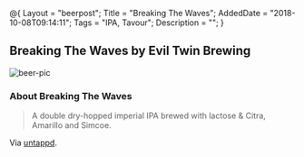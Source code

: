 @{
    Layout = "beerpost";
    Title = "Breaking The Waves";
    AddedDate = "2018-10-08T09:14:11";
    Tags = "IPA, Tavour";
    Description = "";
}

## Breaking The Waves by Evil Twin Brewing

![beer-pic]

### About Breaking The Waves

> A double dry-hopped imperial IPA brewed with lactose & Citra, Amarillo and Simcoe.

Via [untappd][untappd-url].

[untappd-url]: <https://untappd.com/b/evil-twin-brewing-breaking-the-waves/2386544>
[beer-pic]: https://jasonpowley.com/assets/img/2018-10-08-breaking-the-waves.jpeg "Breaking The Waves by Evil Twin Brewing"

